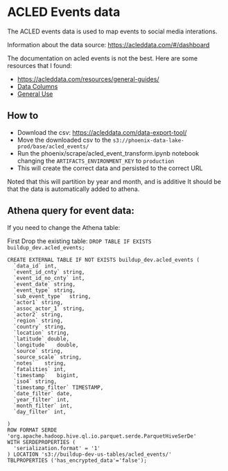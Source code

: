 # ACLED Events data
The ACLED events data is used to map events to social media interations.

Information about the data source:
https://acleddata.com/#/dashboard

The documentation on acled events is not the best. Here are some resources that I found:
- https://acleddata.com/resources/general-guides/
- [Data Columns](https://acleddata.com/acleddatanew/wp-content/uploads/dlm_uploads/2019/04/ACLED-Data-Columns_Quick-Reference_FINAL.pdf)
- [General Use](https://acleddata.com/acleddatanew/wp-content/uploads/dlm_uploads/2019/04/General-User-Guide_FINAL-1.pdf)

## How to
- Download the csv: https://acleddata.com/data-export-tool/
- Move the downloaded csv to the `s3://phoenix-data-lake-prod/base/acled_events/`
- Run the phoenix/scrape/acled_event_transform.ipynb notebook changing the `ARTIFACTS_ENVIRONMENT_KEY` to `production`
- This will create the correct data and persisted to the correct URL

Noted that this will partition by year and month, and is additive 
It should be that the data is automatically added to athena.

## Athena query for event data:
If you need to change the Athena table:

First Drop the existing table: `DROP TABLE IF EXISTS buildup_dev.acled_events;`

```
CREATE EXTERNAL TABLE IF NOT EXISTS buildup_dev.acled_events (
  `data_id` int,
  `event_id_cnty` string,
  `event_id_no_cnty` int,
  `event_date` string,
  `event_type` string,
  `sub_event_type`	string,
  `actor1` string,
  `assoc_actor_1` string,
  `actor2` string,
  `region` string,
  `country`	string,
  `location` string,
  `latitude` double,
  `longitude`	double,
  `source` string,
  `source_scale` string,
  `notes`	string,
  `fatalities` int,
  `timestamp`	bigint,
  `iso4` string,
  `timestamp_filter` TIMESTAMP,
  `date_filter` date,
  `year_filter` int,
  `month_filter` int,
  `day_filter` int,

)
ROW FORMAT SERDE 'org.apache.hadoop.hive.ql.io.parquet.serde.ParquetHiveSerDe'
WITH SERDEPROPERTIES (
  'serialization.format' = '1'
) LOCATION 's3://buildup-dev-us-tables/acled_events/'
TBLPROPERTIES ('has_encrypted_data'='false');
```
